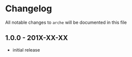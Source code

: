 # Changelog

All notable changes to `arche` will be documented in this file

## 1.0.0 - 201X-XX-XX

- initial release
